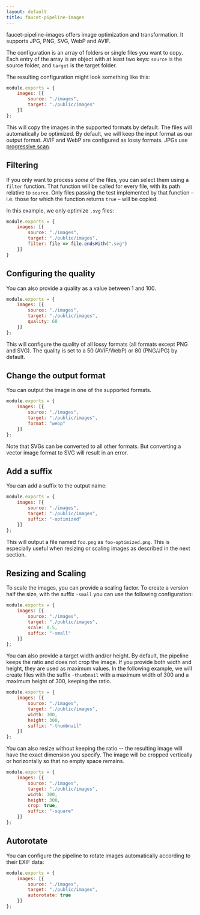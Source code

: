 ```yaml
---
layout: default
title: faucet-pipeline-images
---
```


faucet-pipeline-images offers image optimization and transformation.
It supports JPG, PNG, SVG, WebP and AVIF.

The configuration is an array of folders or single files you want to copy. Each
entry of the array is an object with at least two keys: `source` is the source
folder, and `target` is the target folder.

The resulting configuration might look something like this:

```js
module.exports = {
    images: [{
        source: "./images",
        target: "./public/images"
    }]
};
```

This will copy the images in the supported formats by default. The files will
automatically be optimized. By default, we will keep the input format as our
output format. AVIF and WebP are configured as lossy formats. JPGs use
[progressive scan](https://images.guide/#jpeg-compression-modes).

## Filtering

If you only want to process _some_ of the files, you can select them using a
`filter` function. That function will be called for every file, with its path
relative to `source`. Only files passing the test implemented by that function –
i.e. those for which the function returns `true` – will be copied.

In this example, we only optimize `.svg` files:

```js
module.exports = {
    images: [{
        source: "./images",
        target: "./public/images",
        filter: file => file.endsWith(".svg")
    }]
}
```

## Configuring the quality

You can also provide a quality as a value between 1 and 100.

```js
module.exports = {
    images: [{
        source: "./images",
        target: "./public/images",
        quality: 60
    }]
};
```

This will configure the quality of all lossy formats (all formats except PNG and
SVG). The quality is set to a 50 (AVIF/WebP) or 80 (PNG/JPG) by default.

## Change the output format

You can output the image in one of the supported formats.

```js
module.exports = {
    images: [{
        source: "./images",
        target: "./public/images",
        format: "webp"
    }]
};
```

Note that SVGs can be converted to all other formats. But converting a vector
image format to SVG will result in an error.

## Add a suffix

You can add a suffix to the output name:

```js
module.exports = {
    images: [{
        source: "./images",
        target: "./public/images",
        suffix: "-optimized"
    }]
};
```

This will output a file named `foo.png` as `foo-optimized.png`. This is
especially useful when resizing or scaling images as described in the next
section.

## Resizing and Scaling

To scale the images, you can provide a scaling factor. To create a version half
the size, with the suffix `-small` you can use the following configuration:

```js
module.exports = {
    images: [{
        source: "./images",
        target: "./public/images",
        scale: 0.5,
        suffix: "-small"
    }]
};
```

You can also provide a target width and/or height. By default, the pipeline
keeps the ratio and does not crop the image. If you provide both width and
height, they are used as maximum values. In the following example, we will
create files with the suffix `-thumbnail` with a maximum width of 300 and a
maximum height of 300, keeping the ratio.

```js
module.exports = {
    images: [{
        source: "./images",
        target: "./public/images",
        width: 300,
        height: 300,
        suffix: "-thumbnail"
    }]
};
```

You can also resize without keeping the ratio -- the resulting image will have
the exact dimension you specify. The image will be cropped vertically or
horizontally so that no empty space remains.

```js
module.exports = {
    images: [{
        source: "./images",
        target: "./public/images",
        width: 300,
        height: 300,
        crop: true,
        suffix: "-square"
    }]
};
```

## Autorotate

You can configure the pipeline to rotate images automatically according to their
EXIF data:

```js
module.exports = {
    images: [{
        source: "./images",
        target: "./public/images",
        autorotate: true
    }]
};
```
